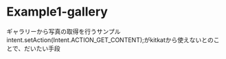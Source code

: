 # Example1-gallery
ギャラリーから写真の取得を行うサンプル 
intent.setAction(Intent.ACTION_GET_CONTENT);がkitkatから使えないとのことで、だいたい手段
